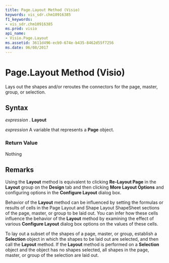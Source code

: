 ```yaml
---
title: Page.Layout Method (Visio)
keywords: vis_sdr.chm10916385
f1_keywords:
- vis_sdr.chm10916385
ms.prod: visio
api_name:
- Visio.Page.Layout
ms.assetid: 3611d496-ecb9-674e-b435-8462d55f7256
ms.date: 06/08/2017
---
```



# Page.Layout Method (Visio)

Lays out the shapes and/or reroutes the connectors for the page, master, group, or selection.


## Syntax

 _expression_ . **Layout**

 _expression_ A variable that represents a **Page** object.


### Return Value

Nothing


## Remarks

Using the  **Layout** method is equivalent to clicking **Re-Layout Page** in the **Layout** group on the **Design** tab and then clicking **More Layout Options** and configuring options in the **Configure Layout** dialog box.

Behavior of the  **Layout** method can be influenced by setting the formulas or results of cells in the Page Layout and Shape Layout ShapeSheet sections of the page, master, or group to be laid out. You can infer how these cells influence the behavior of the **Layout** method by examining the effect of various **Configure Layout** dialog box options on the values of these cells.

To lay out a subset of the shapes of a page, master, or group, establish a  **Selection** object in which the shapes to be laid out are selected, and then call the **Layout** method. If the **Layout** method is performed on a **Selection** object and the object has no shapes selected, all shapes in the page, master, or group of the selection are laid out.


